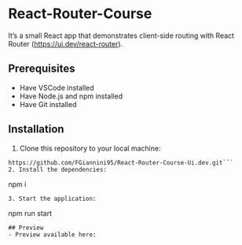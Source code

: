 # React-Router-Course
It’s a small React app that demonstrates client-side routing with React Router (https://ui.dev/react-router).
## Prerequisites
- Have VSCode installed
- Have Node.js and npm installed
- Have Git installed
## Installation
1. Clone this repository to your local machine:
```
https://github.com/FGiannini95/React-Router-Course-Ui.dev.git```
2. Install the dependencies:
```
npm i
```
3. Start the application:
```
npm run start
```
## Preview
- Preview available here: 
